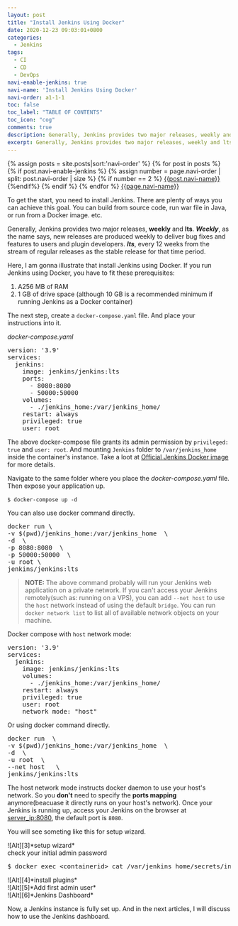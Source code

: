 ```yaml
---
layout: post
title: "Install Jenkins Using Docker"
date: 2020-12-23 09:03:01+0800
categories:
  - Jenkins
tags:
  - CI
  - CD
  - DevOps
navi-enable-jenkins: true
navi-name: 'Install Jenkins Using Docker'
navi-order: a1-1-1
toc: false
toc_label: "TABLE OF CONTENTS"
toc_icon: "cog"
comments: true
description: Generally, Jenkins provides two major releases, weekly and lts. Weekly, as the name says, new releases are produced weekly to deliver bug fixes and features to users and plugin developers. lts, every 12 weeks from the stream of regular releases as the stable release for that time period.
excerpt: Generally, Jenkins provides two major releases, weekly and lts. weekly, as the name says, new releases are produced weekly to deliver bug fixes and features to users and plugin developers. lts, every 12 weeks from the stream of regular releases as the stable release for that time period.
---
```

<!--navigation bar-->
<div class='navi-link-container'>
  {% assign posts = site.posts|sort:'navi-order' %}
  {% for post in posts %}
    {% if post.navi-enable-jenkins %}
        {% assign number = page.navi-order | split: post.navi-order | size %}
        {% if number == 2 %}
            <a href="{{ site.baseurl }}{{ post.url }}" class='navi-link'>{{post.navi-name}}</a>
        {%endif%}
    {% endif %}
  {% endfor %}
<a class='navi-link' href="">{{page.navi-name}}</a>
</div>
<!--navigation bar-->

To get the start, you need to install Jenkins. There are plenty of ways you can achieve this goal. You can build from source code, run war file in Java, or run from a Docker image. etc.

Generally, Jenkins provides two major releases, **weekly** and **lts**. ***Weekly***, as the name says, new releases are produced weekly to deliver bug fixes and features to users and plugin developers. ***lts***, every 12 weeks from the stream of regular releases as the stable release for that time period.

Here, I am gonna illustrate that install Jenkins using Docker. If you run Jenkins using Docker, you have to fit these prerequisites:
1. A256 MB of RAM
2. 1 GB of drive space (although 10 GB is a recommended minimum if running Jenkins as a Docker container)

The next step, create a `docker-compose.yaml` file. And place your instructions into it.

*docker-compose.yaml*
<pre>
version: '3.9'
services:
  jenkins:
    image: jenkins/jenkins:<bold>lts</bold>
    ports:
      - 8080:8080
      - 50000:50000
    volumes:
      - ./jenkins_home:/var/jenkins_home/
    restart: always
    <bold>privileged: true</bold>
    <bold>user: root</bold>
</pre>

The above docker-compose file grants its admin permission by `privileged: true` and `user: root`. And mounting `Jenkins` folder to `/var/jenkins_home` inside the container's instance.  Take a loot at [Official Jenkins Docker image][1] for more details.

Navigate to the same folder where you place the *docker-compose.yaml* file. Then expose your application up.
```
$ docker-compose up -d
```

You can also use docker command directly.
<pre>
docker run \
-v $(pwd)/jenkins_home:/var/jenkins_home  \
-d  \
-p 8080:8080  \
-p 50000:50000  \
-u root \
jenkins/jenkins:lts 
</pre>


<blockquote class="quote">
<b>NOTE:</b>
The above command probably will run your Jenkins web application on a private network. If you can't access your Jenkins remotely(such as: running on a VPS), you can add <code>--net host</code>  to use the <code>host</code> network instead of using the default <code>bridge</code>. You can run <code>docker network list</code> to list all of available network objects on your machine.
</blockquote>

Docker compose with `host` network mode:
<pre>
version: '3.9'
services:
  jenkins:
    image: jenkins/jenkins:lts
    volumes:
      - ./jenkins_home:/var/jenkins_home/
    restart: always
    privileged: true
    user: root
    <red-bold>network_mode: "host"</red-bold>
</pre>
Or using docker command directly.
<pre>
docker run  \
-v $(pwd)/jenkins_home:/var/jenkins_home  \
-d  \
-u root  \
<red-bold>--net host</red-bold>   \
jenkins/jenkins:lts
</pre>
The <red-bold>host</red-bold> network mode instructs docker daemon to use your host's network. So you <b>don't</b> need to specify the <b>ports mapping</b> anymore(beacuase it directly runs on your host's network). Once your Jenkins is running up,  access your Jenkins on the browser at [server_ip:8080][2], the default port is `8080`.

You will see someting like this for setup wizard.
<div class="imgcenter" markdown="1">
![Alt][3]*setup wizard*
</div>
check your initial admin password
<pre>
$ docker exec &lt;containerid&gt; cat /var/jenkins_home/secrets/initialAdminPassword
</pre>
<div class="imgcenter" markdown="1">
![Alt][4]*install plugins*
</div>

<div class="imgcenter" markdown="1">
![Alt][5]*Add first admin user*
</div>

<div class="imgcenter" markdown="1">
![Alt][6]*Jenkins Dashboard*
</div>

Now, a Jenkins instance is fully set up. And in the next articles, I will discuss how to use the Jenkins dashboard.

[1]: https://github.com/jenkinsci/docker
[2]: http://server_ip:8080
[3]: /public/img/2020-12-24-install-jenkins-on-docker-a.png
[4]: /public/img/2020-12-24-install-jenkins-on-docker-b.png
[5]: /public/img/2020-12-24-install-jenkins-on-docker-c.png
[6]: /public/img/2020-12-24-install-jenkins-on-docker-e.png
